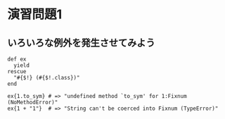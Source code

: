 # 演習問題1

## いろいろな例外を発生させてみよう

	def ex
	  yield
	rescue
	  "#{$!} (#{$!.class})"
	end
	
	ex{1.to_sym} # => "undefined method `to_sym' for 1:Fixnum (NoMethodError)"
	ex{1 + "1"}  # => "String can't be coerced into Fixnum (TypeError)"

